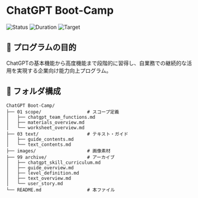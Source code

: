# ChatGPT Boot-Camp

![Status](https://img.shields.io/badge/Status-設計完了-green)
![Duration](https://img.shields.io/badge/期間-8週間-blue)
![Target](https://img.shields.io/badge/対象-ChatGPT%20Team%20ユーザー-orange)

## 🎯 プログラムの目的

ChatGPTの基本機能から高度機能まで段階的に習得し、自業務での継続的な活用を実現する企業向け能力向上プログラム。

## 📁 フォルダ構成

```
ChatGPT Boot-Camp/
├── 01 scope/                 # スコープ定義
│   ├── chatgpt_team_functions.md
│   ├── materials_overview.md
│   └── worksheet_overview.md
├── 03 text/                  # テキスト・ガイド
│   ├── guide_contents.md
│   └── text_contents.md
├── images/                   # 画像素材
├── 99 archive/               # アーカイブ
│   ├── chatgpt_skill_curriculum.md
│   ├── guide_overview.md
│   ├── level_definition.md
│   ├── text_overview.md
│   └── user_story.md
└── README.md                 # 本ファイル
```